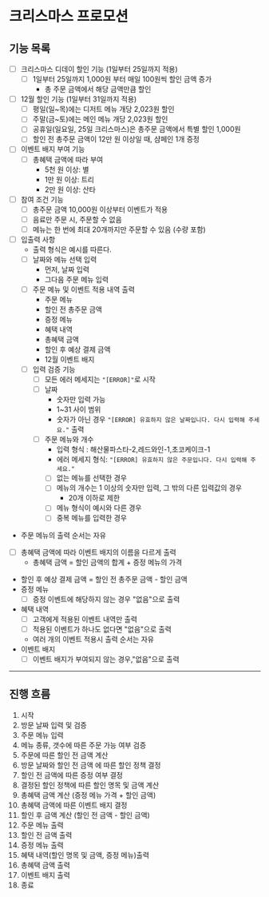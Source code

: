 # 크리스마스 프로모션

## 기능 목록
+ [ ] 크리스마스 디데이 할인 기능 (1일부터 25일까지 적용)
    + [ ] 1일부터 25일까지 1,000원 부터 매일 100원씩 할인 금액 증가
      + 총 주문 금액에서 해당 금액만큼 할인
+ [ ] 12월 할인 기능 (1일부터 31일까지 적용)
  + [ ] 평일(일~목)에는 디저트 메뉴 개당 2,023원 할인
  + [ ] 주말(금~토)에는 메인 메뉴 개당 2,023원 할인
  + [ ] 공휴일(일요일, 25일 크리스마스)은 총주문 금액에서 특별 할인 1,000원
  + [ ] 할인 전 총주문 금액이 12만 원 이상일 때, 샴페인 1개 증정
+ [ ] 이벤트 배지 부여 기능
  + [ ] 총혜택 금액에 따라 부여
    + 5천 원 이상: 별
    + 1만 원 이상: 트리
    + 2만 원 이상: 산타
+ [ ] 참여 조건 기능
  + [ ] 총주문 금액 10,000원 이상부터 이벤트가 적용
  + [ ] 음료만 주문 시, 주문할 수 없음
  + [ ] 메뉴는 한 번에 최대 20개까지만 주문할 수 있음 (수량 포함)
+ [ ] 입출력 사항
  + 출력 형식은 예시를 따른다.
  + [ ] 날짜와 메뉴 선택 입력
    + 먼저, 날짜 입력
    + 그다음 주문 메뉴 입력
  + [ ] 주문 메뉴 및 이벤트 적용 내역 출력
    + 주문 메뉴
    + 할인 전 총주문 금액
    + 증정 메뉴
    + 혜택 내역
    + 총혜택 금액
    + 할인 후 예상 결제 금액
    + 12월 이벤트 배지
  + [ ] 입력 검증 기능
    + [ ] 모든 에러 메세지는 `"[ERROR]"`로 시작
    + [ ] 날짜
      + 숫자만 입력 가능
      + 1~31 사이 범위
      + 숫자가 아닌 경우 `"[ERROR] 유효하지 않은 날짜입니다. 다시 입력해 주세요."` 출력
    + [ ] 주문 메뉴와 개수
      + 입력 형식 : 해산물파스타-2,레드와인-1,초코케이크-1
      + 에러 메세지 형식: `"[ERROR] 유효하지 않은 주문입니다. 다시 입력해 주세요."`
      + [ ] 없는 메뉴를 선택한 경우
      + [ ] 메뉴의 개수는 1 이상의 숫자만 입력, 그 밖의 다른 입력값의 경우
        + 20개 이하로 제한
      + [ ] 메뉴 형식이 예시와 다른 경우 
      + [ ] 중복 메뉴를 입력한 경우
+ 주문 메뉴의 출력 순서는 자유
+ [ ] 총혜택 금액에 따라 이벤트 배지의 이름을 다르게 출력
  + 총혜택 금액 = 할인 금액의 합계 + 증정 메뉴의 가격
+ 할인 후 예상 결제 금액 = 할인 전 총주문 금액 - 할인 금액
+ 증정 메뉴
  + [ ] 증정 이벤트에 해당하지 않는 경우 "없음"으로 출력
+ 혜택 내역
  + [ ] 고객에게 적용된 이벤트 내역만 출력
  + [ ] 적용된 이벤트가 하나도 없다면 "없음"으로 출력
  + 여러 개의 이벤트 적용시 출력 순서는 자유
+ 이벤트 배지
  + [ ] 이벤트 배지가 부여되지 않는 경우,"없음"으로 출력

---
## 진행 흐름

1. 시작
2. 방문 날짜 입력 및 검증
3. 주문 메뉴 입력
4. 메뉴 종류, 갯수에 따른 주문 가능 여부 검증
5. 주문에 따른 할인 전 금액 계산
6. 방문 날짜와 할인 전 금액 에 따른 할인 정책 결정
7. 할인 전 금액에 따른 증정 여부 결정
8. 결정된 할인 정책에 따른 할인 명목 및 금액 계산
9. 총혜택 금액 계산 (증정 메뉴 가격 + 할인 금액)
10. 총혜택 금액에 따른 이벤트 배지 결정
11. 할인 후 금액 계산 (할인 전 금액 - 할인 금액)
12. 주문 메뉴 출력
13. 할인 전 금액 출력
14. 증정 메뉴 출력
15. 혜택 내역(할인 명목 및 금액, 증정 메뉴)출력
16. 총혜택 금액 출력
17. 이벤트 배지 출력
18. 종료



